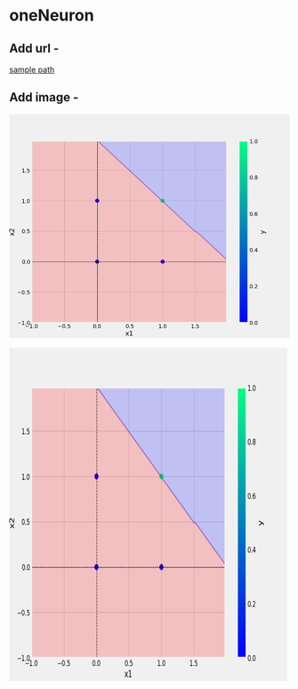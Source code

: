 # oneNeuron

## Add url -

[sample path](url-path)

## Add image -

![sample image](plots/and.png)

<img src="plots/and.png" alt="AND Plot" width="500" height="600">
